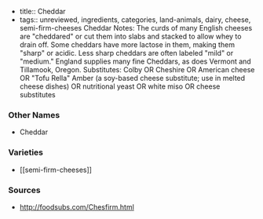 - title:: Cheddar
- tags:: unreviewed, ingredients, categories, land-animals, dairy, cheese, semi-firm-cheeses
Cheddar Notes: The curds of many English cheeses are "cheddared" or cut them into slabs and stacked to allow whey to drain off. Some cheddars have more lactose in them, making them "sharp" or acidic. Less sharp cheddars are often labeled "mild" or "medium." England supplies many fine Cheddars, as does Vermont and Tillamook, Oregon. Substitutes: Colby OR Cheshire OR American cheese OR "Tofu Rella" Amber (a soy-based cheese substitute; use in melted cheese dishes) OR nutritional yeast OR white miso OR cheese substitutes

### Other Names

* Cheddar

### Varieties

* [[semi-firm-cheeses]]

### Sources
* http://foodsubs.com/Chesfirm.html
